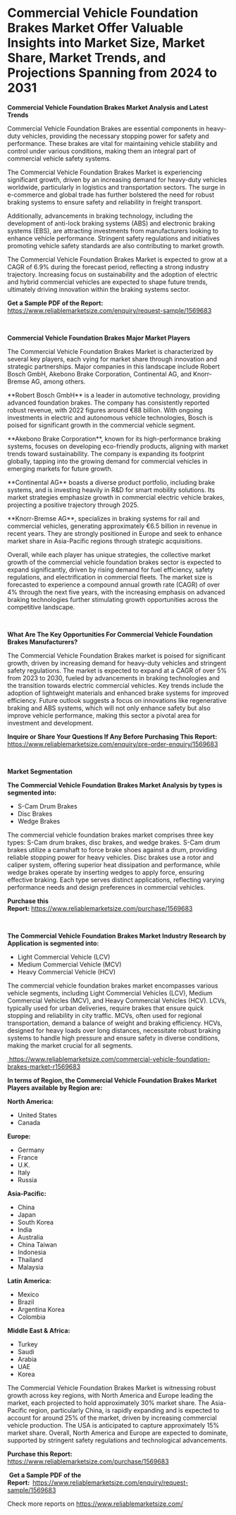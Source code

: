 <p><h1>Commercial Vehicle Foundation Brakes Market Offer Valuable Insights into Market Size, Market Share, Market Trends, and Projections Spanning from 2024 to 2031</h1></p><p><strong>Commercial Vehicle Foundation Brakes Market Analysis and Latest Trends</strong></p>
<p><p>Commercial Vehicle Foundation Brakes are essential components in heavy-duty vehicles, providing the necessary stopping power for safety and performance. These brakes are vital for maintaining vehicle stability and control under various conditions, making them an integral part of commercial vehicle safety systems. </p><p>The Commercial Vehicle Foundation Brakes Market is experiencing significant growth, driven by an increasing demand for heavy-duty vehicles worldwide, particularly in logistics and transportation sectors. The surge in e-commerce and global trade has further bolstered the need for robust braking systems to ensure safety and reliability in freight transport. </p><p>Additionally, advancements in braking technology, including the development of anti-lock braking systems (ABS) and electronic braking systems (EBS), are attracting investments from manufacturers looking to enhance vehicle performance. Stringent safety regulations and initiatives promoting vehicle safety standards are also contributing to market growth. </p><p>The Commercial Vehicle Foundation Brakes Market is expected to grow at a CAGR of 6.9% during the forecast period, reflecting a strong industry trajectory. Increasing focus on sustainability and the adoption of electric and hybrid commercial vehicles are expected to shape future trends, ultimately driving innovation within the braking systems sector.</p></p>
<p><strong>Get a Sample PDF of the Report:&nbsp;</strong> <a href="https://www.reliablemarketsize.com/enquiry/request-sample/1569683?utm_campaign=2005&utm_medium=2&utm_source=Github&utm_content=ia&utm_term=29122024&utm_id=commercial-vehicle-foundation-brakes">https://www.reliablemarketsize.com/enquiry/request-sample/1569683</a></p>
<p>&nbsp;</p>
<p><strong>Commercial Vehicle Foundation Brakes Major Market Players</strong></p>
<p><p>The Commercial Vehicle Foundation Brakes Market is characterized by several key players, each vying for market share through innovation and strategic partnerships. Major companies in this landscape include Robert Bosch GmbH, Akebono Brake Corporation, Continental AG, and Knorr-Bremse AG, among others.</p><p>**Robert Bosch GmbH** is a leader in automotive technology, providing advanced foundation brakes. The company has consistently reported robust revenue, with 2022 figures around €88 billion. With ongoing investments in electric and autonomous vehicle technologies, Bosch is poised for significant growth in the commercial vehicle segment.</p><p>**Akebono Brake Corporation**, known for its high-performance braking systems, focuses on developing eco-friendly products, aligning with market trends toward sustainability. The company is expanding its footprint globally, tapping into the growing demand for commercial vehicles in emerging markets for future growth.</p><p>**Continental AG** boasts a diverse product portfolio, including brake systems, and is investing heavily in R&D for smart mobility solutions. Its market strategies emphasize growth in commercial electric vehicle brakes, projecting a positive trajectory through 2025.</p><p>**Knorr-Bremse AG**, specializes in braking systems for rail and commercial vehicles, generating approximately €6.5 billion in revenue in recent years. They are strongly positioned in Europe and seek to enhance market share in Asia-Pacific regions through strategic acquisitions.</p><p>Overall, while each player has unique strategies, the collective market growth of the commercial vehicle foundation brakes sector is expected to expand significantly, driven by rising demand for fuel efficiency, safety regulations, and electrification in commercial fleets. The market size is forecasted to experience a compound annual growth rate (CAGR) of over 4% through the next five years, with the increasing emphasis on advanced braking technologies further stimulating growth opportunities across the competitive landscape.</p></p>
<p>&nbsp;</p>
<p><strong>What Are The Key Opportunities For Commercial Vehicle Foundation Brakes Manufacturers?</strong></p>
<p><p>The Commercial Vehicle Foundation Brakes market is poised for significant growth, driven by increasing demand for heavy-duty vehicles and stringent safety regulations. The market is expected to expand at a CAGR of over 5% from 2023 to 2030, fueled by advancements in braking technologies and the transition towards electric commercial vehicles. Key trends include the adoption of lightweight materials and enhanced brake systems for improved efficiency. Future outlook suggests a focus on innovations like regenerative braking and ABS systems, which will not only enhance safety but also improve vehicle performance, making this sector a pivotal area for investment and development.</p></p>
<p><strong>Inquire or Share Your Questions If Any Before Purchasing This Report:</strong> <a href="https://www.reliablemarketsize.com/enquiry/pre-order-enquiry/1569683?utm_campaign=2005&utm_medium=2&utm_source=Github&utm_content=ia&utm_term=29122024&utm_id=commercial-vehicle-foundation-brakes">https://www.reliablemarketsize.com/enquiry/pre-order-enquiry/1569683</a></p>
<p>&nbsp;</p>
<p><strong>Market Segmentation</strong></p>
<p><strong>The Commercial Vehicle Foundation Brakes Market Analysis by types is segmented into:</strong></p>
<p><ul><li>S-Cam Drum Brakes</li><li>Disc Brakes</li><li>Wedge Brakes</li></ul></p>
<p><p>The commercial vehicle foundation brakes market comprises three key types: S-Cam drum brakes, disc brakes, and wedge brakes. S-Cam drum brakes utilize a camshaft to force brake shoes against a drum, providing reliable stopping power for heavy vehicles. Disc brakes use a rotor and caliper system, offering superior heat dissipation and performance, while wedge brakes operate by inserting wedges to apply force, ensuring effective braking. Each type serves distinct applications, reflecting varying performance needs and design preferences in commercial vehicles.</p></p>
<p><strong>Purchase this Report:&nbsp;</strong><a href="https://www.reliablemarketsize.com/purchase/1569683?utm_campaign=2005&utm_medium=2&utm_source=Github&utm_content=ia&utm_term=29122024&utm_id=commercial-vehicle-foundation-brakes">https://www.reliablemarketsize.com/purchase/1569683</a></p>
<p>&nbsp;</p>
<p><strong>The Commercial Vehicle Foundation Brakes Market Industry Research by Application is segmented into:</strong></p>
<p><ul><li>Light Commercial Vehicle (LCV)</li><li>Medium Commercial Vehicle (MCV)</li><li>Heavy Commercial Vehicle (HCV)</li></ul></p>
<p><p>The commercial vehicle foundation brakes market encompasses various vehicle segments, including Light Commercial Vehicles (LCV), Medium Commercial Vehicles (MCV), and Heavy Commercial Vehicles (HCV). LCVs, typically used for urban deliveries, require brakes that ensure quick stopping and reliability in city traffic. MCVs, often used for regional transportation, demand a balance of weight and braking efficiency. HCVs, designed for heavy loads over long distances, necessitate robust braking systems to handle high pressure and ensure safety in diverse conditions, making the market crucial for all segments.</p></p>
<p><a href="https://www.reliablemarketsize.com/commercial-vehicle-foundation-brakes-market-r1569683?utm_campaign=2005&utm_medium=2&utm_source=Github&utm_content=ia&utm_term=29122024&utm_id=commercial-vehicle-foundation-brakes">&nbsp;https://www.reliablemarketsize.com/commercial-vehicle-foundation-brakes-market-r1569683</a></p>
<p><strong>In terms of Region, the Commercial Vehicle Foundation Brakes Market Players available by Region are:</strong></p>
<p>
    <p> <strong> North America: </strong>
        <ul>
            <li>United States</li>
            <li>Canada</li>
        </ul>
        </p> 
    <p> <strong> Europe: </strong>
        <ul>
            <li>Germany</li>
            <li>France</li>
            <li>U.K.</li>
            <li>Italy</li>
            <li>Russia</li>
        </ul>
        </p> 
    <p> <strong> Asia-Pacific: </strong>
        <ul>
            <li>China</li>
            <li>Japan</li>
            <li>South Korea</li>
            <li>India</li>
            <li>Australia</li>
            <li>China Taiwan</li>
            <li>Indonesia</li>
            <li>Thailand</li>
            <li>Malaysia</li>
        </ul>
        </p> 
    <p> <strong> Latin America: </strong>
        <ul>
            <li>Mexico</li>
            <li>Brazil</li>
            <li>Argentina Korea</li>
            <li>Colombia</li>
        </ul>
        </p> 
    <p> <strong> Middle East & Africa: </strong>
        <ul>
            <li>Turkey</li>
            <li>Saudi</li>
            <li>Arabia</li>
            <li>UAE</li>
            <li>Korea</li>
        </ul>
    </p>
    </p>
<p><p>The Commercial Vehicle Foundation Brakes Market is witnessing robust growth across key regions, with North America and Europe leading the market, each projected to hold approximately 30% market share. The Asia-Pacific region, particularly China, is rapidly expanding and is expected to account for around 25% of the market, driven by increasing commercial vehicle production. The USA is anticipated to capture approximately 15% market share. Overall, North America and Europe are expected to dominate, supported by stringent safety regulations and technological advancements.</p></p>
<p><strong>Purchase this Report: </strong><a href="https://www.reliablemarketsize.com/purchase/1569683?utm_campaign=2005&utm_medium=2&utm_source=Github&utm_content=ia&utm_term=29122024&utm_id=commercial-vehicle-foundation-brakes">https://www.reliablemarketsize.com/purchase/1569683</a></p>
<p>&nbsp;<strong>Get a Sample PDF of the Report:&nbsp;&nbsp;</strong><a href="https://www.reliablemarketsize.com/enquiry/request-sample/1569683?utm_campaign=2005&utm_medium=2&utm_source=Github&utm_content=ia&utm_term=29122024&utm_id=commercial-vehicle-foundation-brakes">https://www.reliablemarketsize.com/enquiry/request-sample/1569683</a></p>
<p><strong></strong></p>
<p>Check more reports on <a href="https://www.reliablemarketsize.com/?utm_campaign=2005&utm_medium=2&utm_source=Github&utm_content=ia&utm_term=29122024&utm_id=commercial-vehicle-foundation-brakes">https://www.reliablemarketsize.com/</a></p>
